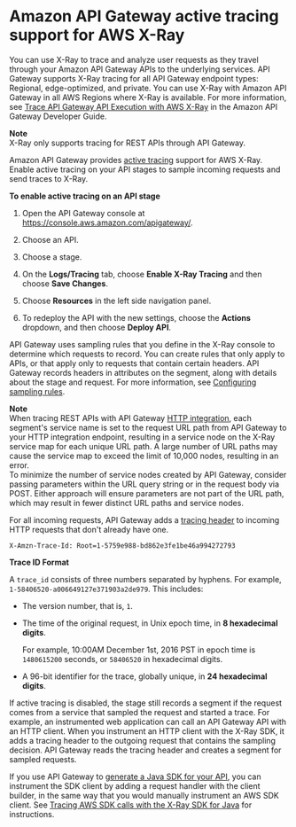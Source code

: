 # Amazon API Gateway active tracing support for AWS X\-Ray<a name="xray-services-apigateway"></a>

You can use X\-Ray to trace and analyze user requests as they travel through your Amazon API Gateway APIs to the underlying services\. API Gateway supports X\-Ray tracing for all API Gateway endpoint types: Regional, edge\-optimized, and private\. You can use X\-Ray with Amazon API Gateway in all AWS Regions where X\-Ray is available\. For more information, see [Trace API Gateway API Execution with AWS X\-Ray](https://docs.aws.amazon.com/apigateway/latest/developerguide/apigateway-xray.html) in the Amazon API Gateway Developer Guide\.

**Note**  
X\-Ray only supports tracing for REST APIs through API Gateway\.

Amazon API Gateway provides [active tracing](xray-services.md) support for AWS X\-Ray\. Enable active tracing on your API stages to sample incoming requests and send traces to X\-Ray\.

**To enable active tracing on an API stage**

1. Open the API Gateway console at [https://console\.aws\.amazon\.com/apigateway/](https://console.aws.amazon.com/apigateway/)\. 

1. Choose an API\.

1. Choose a stage\.

1. On the **Logs/Tracing** tab, choose **Enable X\-Ray Tracing** and then choose **Save Changes**\.

1. Choose **Resources** in the left side navigation panel\.

1. To redeploy the API with the new settings, choose the **Actions** dropdown, and then choose **Deploy API**\.

API Gateway uses sampling rules that you define in the X\-Ray console to determine which requests to record\. You can create rules that only apply to APIs, or that apply only to requests that contain certain headers\. API Gateway records headers in attributes on the segment, along with details about the stage and request\. For more information, see [Configuring sampling rules](xray-console-sampling.md)\.

**Note**  
When tracing REST APIs with API Gateway [HTTP integration](https://docs.aws.amazon.com/apigateway/latest/developerguide/setup-http-integrations.html), each segment's service name is set to the request URL path from API Gateway to your HTTP integration endpoint, resulting in a service node on the X\-Ray service map for each unique URL path\. A large number of URL paths may cause the service map to exceed the limit of 10,000 nodes, resulting in an error\.  
To minimize the number of service nodes created by API Gateway, consider passing parameters within the URL query string or in the request body via POST\. Either approach will ensure parameters are not part of the URL path, which may result in fewer distinct URL paths and service nodes\. 

For all incoming requests, API Gateway adds a [tracing header](xray-concepts.md#xray-concepts-tracingheader) to incoming HTTP requests that don't already have one\.

```
X-Amzn-Trace-Id: Root=1-5759e988-bd862e3fe1be46a994272793
```

**Trace ID Format**

A `trace_id` consists of three numbers separated by hyphens\. For example, `1-58406520-a006649127e371903a2de979`\. This includes:
+ The version number, that is, `1`\.
+ The time of the original request, in Unix epoch time, in **8 hexadecimal digits**\.

  For example, 10:00AM December 1st, 2016 PST in epoch time is `1480615200` seconds, or `58406520` in hexadecimal digits\.
+ A 96\-bit identifier for the trace, globally unique, in **24 hexadecimal digits**\.

If active tracing is disabled, the stage still records a segment if the request comes from a service that sampled the request and started a trace\. For example, an instrumented web application can call an API Gateway API with an HTTP client\. When you instrument an HTTP client with the X\-Ray SDK, it adds a tracing header to the outgoing request that contains the sampling decision\. API Gateway reads the tracing header and creates a segment for sampled requests\.

If you use API Gateway to [generate a Java SDK for your API](https://docs.aws.amazon.com/apigateway/latest/developerguide/how-to-generate-sdk.html), you can instrument the SDK client by adding a request handler with the client builder, in the same way that you would manually instrument an AWS SDK client\. See [Tracing AWS SDK calls with the X\-Ray SDK for Java](xray-sdk-java-awssdkclients.md) for instructions\.